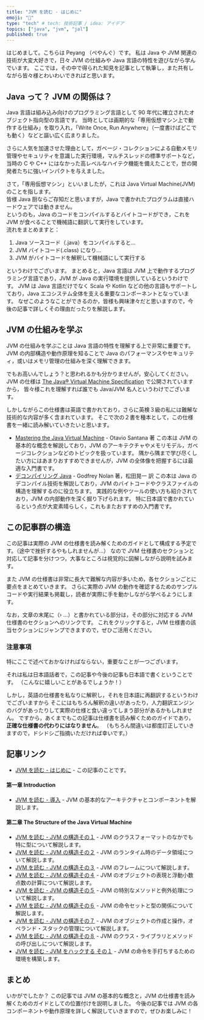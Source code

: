 ```yaml
---
title: "JVM を読む - はじめに"
emoji: "🧬"
type: "tech" # tech: 技術記事 / idea: アイデア
topics: ["java", "jvm", "jal"]
published: true
---
```


はじめまして。こちらは Peyang （ぺやんぐ）です。
私は Java や JVM 関連の技術が大変大好きで，日々 JVM の仕組みや Java 言語の特性を遊びながら学んでいます。
ここでは，その中で得られた知見を記事として執筆し，また共有しながら皆々様とわいわいできればと思います。

## Java って？ JVM の関係は？

Java 言語は組み込み向けのプログラミング言語として 90 年代に確立されたオブジェクト指向型の言語です。
当時としては画期的な「専用仮想マシン上で動作する仕組み」を取り入れ，「Write Once, Run Anywhere」（一度書けばどこでも動く）などと謳い広く広まりました。

さらに人気を加速させた理由として，ガベージ・コレクションによる自動メモリ管理やセキュリティを意識した実行環境，マルチスレッドの標準サポートなど，
当時の C や C++ にはなかった高レベルなハイテク機能を備えたことで，世の開発者たちに強いインパクトを与えました。

さて，「専用仮想マシン」といいましたが，これは Java Virtual Machine(JVM) のことを指します。  
皆様 Java 厨ならご存知だと思いますが，Java で書かれたプログラムは直接ハードウェアでは動きません。  
というのも，Java のコードをコンパイルするとバイトコードができ，これを JVM が食べることで機械語に翻訳して実行をしています。  
流れをまとめますと：

1. Java ソースコード（.java）をコンパイルすると…
2. JVM バイトコード(.class) になり…
3. JVM がバイトコードを解釈して機械語にして実行する

というわけでございます。
まとめると，Java 言語は JVM 上で動作するプログラミング言語であり，JVM が Java の実行環境を提供しているというわけです。
JVM は Java 言語だけでなく Scala や Kotlin などの他の言語もサポートしており，Java エコシステム全体を支える重要なコンポーネントとなっています。
なぜこのようなことができるのか，皆様も興味津々だと思いますので，今後の記事で詳しくその理由だったりを解説します。

## JVM の仕組みを学ぶ

JVM の仕組みを学ぶことは Java 言語の特性を理解する上で非常に重要です。
JVM の内部構造や動作原理を知ることで Java のパフォーマンスやセキュリティ，或いはメモリ管理の仕組みを深く理解できます。

でもお高いんでしょう？と思われるかも分かりませんが，安心してください。
JVM の仕様は [The Java® Virtual Machine Specification](https://docs.oracle.com/javase/specs/jvms/se7/html/index.html) で公開されていますから，
皆々様これを理解すれば誰でも Java/JVM 名人というわけでございます。

しかしながらこの仕様書は英語で書かれており，さらに英検３級の私には難解な技術的な内容が多く含まれています。
そこで次の２書を種本として，この仕様書を一緒に読み解いていきたいと思います。

+ [Mastering the Java Virtual Machine](https://www.amazon.co.jp/dp/1835467962) - Otavio Santana 著
  この本は JVM の基本的な概念を解説しており，JVM のアーキテクチャやメモリモデル，ガベージコレクションなどのトピックを扱っています。
  隅から隅まで学び尽くしたい方にはあまりおすすめできませんが，JVM の全体像を把握するには最適な入門書です。
+ [デコンパイリング Java](https://www.amazon.co.jp/dp/4873114497) - Godfrey Nolan 著，松田晃一 訳
  この本は Java のデコンパイル技術を解説しており，JVM のバイトコードやクラスファイルの構造を理解するのに役立ちます。
  実践的な例やツールの使い方も紹介されており，JVM の内部動作を深く掘り下げられます。
  特に日本語で書かれているという点が大変素晴らしく，これもまたおすすめの入門書です。
  
## この記事群の構造

この記事は実際の JVM の仕様書を読み解くためのガイドとして構成する予定です。（途中で挫折するやもしれませんが…）
なので JVM 仕様書のセクションと対応して記事を分けつつ，大事なところは視覚的に図解しながら説明を試みます。

また JVM の仕様書は非常に長大で難解な内容が多いため，各セクションごとに要点をまとめていきます。
さらに実際の JVM の動作を確認するためのサンプルコードや実行結果も掲載し，読者が実際に手を動かしながら学べるようにします。

なお，文章の末尾に（› …）と書かれている部分は，その部分に対応する JVM 仕様書のセクションへのリンクです。
これをクリックすると，JVM 仕様書の該当セクションにジャンプできますので，ぜひご活用ください。

### 注意事項

特にここで述べておかなければならない，重要なことが一つございます。 

それは私は日本語話者で，この記事や今後の記事も日本語で書くということです。 （こんなに嬉しいことがあるでしょうか！） 

しかし，英語の仕様書を私なりに解釈し，それを日本語に再翻訳するというわけでございますから
そこにはもちろん解釈の違いがあったり，人力翻訳エンジンのバグがあったりして実際の仕様と食い違ってしまう部分があるかもしれません。
ですから，あくまでもこの記事は仕様書を読み解くためのガイドであり，**正確な仕様書の代わりにはなりません**。
（もちろん間違いは都度訂正していきますので，ドシドシご指摘いただければ幸いです。）

## 記事リンク

- [JVM を読む - はじめに](#) - この記事のことです。

#### 第一章 Introduction

- [JVM を読む - 導入](reading-jvm-chapter-01) - JVM の基本的なアーキテクチャとコンポーネントを解説します。

#### 第二章 The Structure of the Java Virtual Machine

- [JVM を読む - JVM の構造その１](reading-jvm-chapter-02-1-4) - JVM のクラスフォーマットのなかでも特に型について解説します。
- [JVM を読む - JVM の構造その２](reading-jvm-chapter-02-5) - JVM のランタイム時のデータ領域について解説します。
- [JVM を読む - JVM の構造その３](reading-jvm-chapter-02-6) - JVM のフレームについて解説します。
- [JVM を読む - JVM の構造その４](reading-jvm-chapter-02-7-8) - JVM のオブジェクトの表現と浮動小数点数の計算について解説します。
- [JVM を読む - JVM の構造その５](reading-jvm-chapter-02-9-10) - JVM の特別なメソッドと例外処理について解説します。
- [JVM を読む - JVM の構造その６](reading-jvm-chapter-02-11-1-4) - JVM の命令セットと型の関係について解説します。
- [JVM を読む - JVM の構造その７](reading-jvm-chapter-02-11-5-10) - JVM のオブジェクトの作成と操作，オペランド・スタックの管理について解説します。
- [JVM を読む - JVM の構造その８](reading-jvm-chapter-02-12-13) - JVM のクラス・ライブラリとメソッドの呼び出しについて解説します。
- [JVM を読む - JVM をハックする その１](reading-jvm-chapter-03) - JVM の命令を手打ちするための環境を構築します。

## まとめ

いかがでしたか？
この記事では JVM の基本的な概念と，JVM の仕様書を読み解くためのガイドとしての位置付けを説明しました。
今後の記事では JVM の各コンポーネントや動作原理を詳しく解説していきますので，ぜひお楽しみに！

